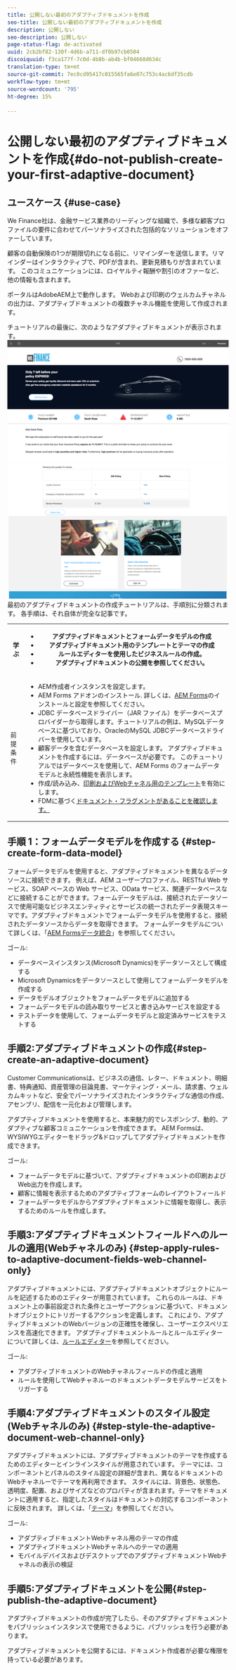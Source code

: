 ```yaml
---
title: 公開しない最初のアダプティブドキュメントを作成
seo-title: 公開しない最初のアダプティブドキュメントを作成
description: 公開しない
seo-description: 公開しない
page-status-flag: de-activated
uuid: 2cb2bf82-130f-4d6b-a711-df0b97cb0504
discoiquuid: f3ca177f-7c0d-4b8b-ab4b-bf04668d634c
translation-type: tm+mt
source-git-commit: 7ec0cd95417c015565fa6e07c753c4ac6df35cdb
workflow-type: tm+mt
source-wordcount: '795'
ht-degree: 15%

---
```



# 公開しない最初のアダプティブドキュメントを作成{#do-not-publish-create-your-first-adaptive-document}

## ユースケース {#use-case}

We Finance社は、金融サービス業界のリーディングな組織で、多様な顧客プロファイルの要件に合わせてパーソナライズされた包括的なソリューションをオファーしています。

顧客の自動保険の1つが期限切れになる前に、リマインダーを送信します。リマインダーはインタラクティブで、PDFが含まれ、更新見積もりが含まれています。 このコミュニケーションには、ロイヤルティ報酬や割引のオファーなど、他の情報も含まれます。

ポータルはAdobeAEM上で動作します。 Webおよび印刷のウェルカムチャネルの出力は、アダプティブドキュメントの複数チャネル機能を使用して作成されます。

チュートリアルの最後に、次のようなアダプティブドキュメントが表示されます。
[ ![ad-1](assets/ad-1.png)](https://blogs.adobe.com/contentcorner/files/2017/07/PAF_Mobile.pdf)    [ ![ad-2](assets/ad-2.png)](https://blogs.adobe.com/contentcorner/files/2017/07/PAF_Desktop.pdf)最初のアダプティブドキュメントの作成チュートリアルは、手順別に分類されます。 各手順は、それ自体が完全な記事です。

<table> 
 <tbody>
  <tr>
   <th>学ぶ</th> 
   <th>
    <ul> 
     <li>アダプティブドキュメントとフォームデータモデルの作成</li> 
     <li>アダプティブドキュメント用のテンプレートとテーマの作成</li> 
     <li>ルールエディターを使用したビジネスルールの作成。<br /> </li> 
     <li>アダプティブドキュメントの公開を参照してください。<br /> </li> 
    </ul> </th> 
  </tr>
  <tr>
   <td>前提条件</td> 
   <td>
    <ul> 
     <li>AEM作成者インスタンスを設定します。 </li> 
     <li>AEM Forms アドオンのインストール. 詳しくは、<a href="/help/forms/using/installing-configuring-aem-forms-osgi.md" target="_blank">AEM Forms</a>のインストールと設定を参照してください。</li> 
     <li>JDBC データベースドライバー（JAR ファイル）をデータベースプロバイダーから取得します。チュートリアルの例は、MySQLデータベースに基づいており、OracleのMySQL JDBCデータベースドライバーを使用しています。 </li> 
     <li>顧客データを含むデータベースを設定します。 アダプティブドキュメントを作成するには、データベースが必要です。 このチュートリアルではデータベースを使用して、AEM Forms のフォームデータモデルと永続性機能を表示します。 </li> 
     <li>作成/読み込み、<a href="/help/forms/using/web-channel-print-channel.md">印刷およびWebチャネル用のテンプレート</a>を有効にします。</li> 
     <li>FDM</a>に基づく<a href="/help/forms/using/document-fragments.md">ドキュメント・フラグメントがあることを確認します。</a></li> 
    </ul> </td> 
  </tr>
 </tbody>
</table>

## 手順 1：フォームデータモデルを作成する {#step-create-form-data-model}

フォームデータモデルを使用すると、アダプティブドキュメントを異なるデータソースに接続できます。 例えば、AEM ユーザープロファイル、RESTful Web サービス、SOAP ベースの Web サービス、OData サービス、関連データベースなどに接続することができます。フォームデータモデルは、接続されたデータソースで使用可能なビジネスエンティティとサービスの統一されたデータ表現スキーマです。アダプティブドキュメントでフォームデータモデルを使用すると、接続されたデータソースからデータを取得できます。 フォームデータモデルについて詳しくは、「[AEM Formsデータ統合](/help/forms/using/data-integration.md)」を参照してください。

ゴール:

* データベースインスタンス(Microsoft Dynamics)をデータソースとして構成する
* Microsoft Dynamicsをデータソースとして使用してフォームデータモデルを作成する
* データモデルオブジェクトをフォームデータモデルに追加する
* フォームデータモデルの読み取りサービスと書き込みサービスを設定する
* テストデータを使用して、フォームデータモデルと設定済みサービスをテストする

## 手順2:アダプティブドキュメントの作成{#step-create-an-adaptive-document}

Customer Communicationsは、ビジネスの通信、レター、ドキュメント、明細書、特典通知、資産管理の目論見書、マーケティング・メール、請求書、ウェルカムキットなど、安全でパーソナライズされたインタラクティブな通信の作成、アセンブリ、配信を一元化および管理します。

アダプティブドキュメントを使用すると、本来魅力的でレスポンシブ、動的、アダプティブな顧客コミュニケーションを作成できます。 AEM Formsは、WYSIWYGエディターをドラッグ&amp;ドロップしてアダプティブドキュメントを作成できます。

<!--`For more information about adaptive documents, see [Introduction to authoring adaptive documents](/forms/using/introduction-ad-authoring.md).`-->

ゴール:

* フォームデータモデルに基づいて、アダプティブドキュメントの印刷およびWeb出力を作成します。
* 顧客に情報を表示するためのアダプティブフォームのレイアウトフィールド
* フォームデータモデルからアダプティブドキュメントに情報を取得し、表示するためのルールを作成します。

<!--![see-the-guide-sm](assets/see-the-guide-sm.png)-->

## 手順3:アダプティブドキュメントフィールドへのルールの適用(Webチャネルのみ) {#step-apply-rules-to-adaptive-document-fields-web-channel-only}

アダプティブドキュメントには、アダプティブドキュメントオブジェクトにルールを記述するためのエディターが用意されています。 これらのルールは、ドキュメント上の事前設定された条件とユーザーアクションに基づいて、ドキュメントオブジェクトにトリガーするアクションを定義します。 これにより、アダプティブドキュメントのWebバージョンの正確性を確保し、ユーザーエクスペリエンスを高速化できます。 アダプティブドキュメントルールとルールエディターについて詳しくは、[ルールエディター](/help/forms/using/rule-editor.md)を参照してください。

ゴール:

* アダプティブドキュメントのWebチャネルフィールドの作成と適用
* ルールを使用してWebチャネルーのドキュメントデータモデルサービスをトリガーする

## 手順4:アダプティブドキュメントのスタイル設定(Webチャネルのみ) {#step-style-the-adaptive-document-web-channel-only}

アダプティブドキュメントには、アダプティブドキュメントのテーマを作成するためのエディターとインラインスタイルが用意されています。 テーマには、コンポーネントとパネルのスタイル設定の詳細が含まれ、異なるドキュメントのWebチャネルーでテーマを再利用できます。 スタイルには、背景色、状態色、透明度、配置、およびサイズなどのプロパティが含まれます。テーマをドキュメントに適用すると、指定したスタイルはドキュメントの対応するコンポーネントに反映されます。 詳しくは、「[テーマ](/help/forms/using/themes.md)」を参照してください。

ゴール:

* アダプティブドキュメントWebチャネル用のテーマの作成
* アダプティブドキュメントWebチャネルへのテーマの適用
* モバイルデバイスおよびデスクトップでのアダプティブドキュメントWebチャネルの表示の検証

## 手順5:アダプティブドキュメントを公開{#step-publish-the-adaptive-document}

アダプティブドキュメントの作成が完了したら、そのアダプティブドキュメントをパブリッシュインスタンスで使用できるように、パブリッシュを行う必要があります。

アダプティブドキュメントを公開するには、ドキュメント作成者が必要な権限を持っている必要があります。
